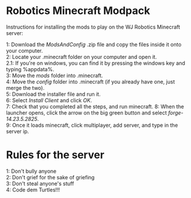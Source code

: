 # Robotics Minecraft Modpack
Instructions for installing the mods to play on the WJ Robotics Minecraft server:

1: Download the *ModsAndConfig* .zip file and copy the files inside it onto your computer.\
2: Locate your .minecraft folder on your computer and open it.\
2.1: If you're on windows, you can find it by pressing the windows key and typing %appdata%.\
3: Move the *mods* folder into .minecraft.\
4: Move the *config* folder into .minecraft (if you already have one, just merge the two).\
5: Download the installer file and run it.\
6: Select *Install Client* and click *OK*.\
7: Check that you completed all the steps, and run minecraft.
8: When the launcher opens, click the arrow on the big green button and select *forge-14.23.5.2825*.\
9: Once it loads minecraft, click multiplayer, add server, and type in the server ip.

# Rules for the server
1: Don't bully anyone\
2: Don't grief for the sake of griefing\
3: Don't steal anyone's stuff\
4: Code dem Turtles!!!
